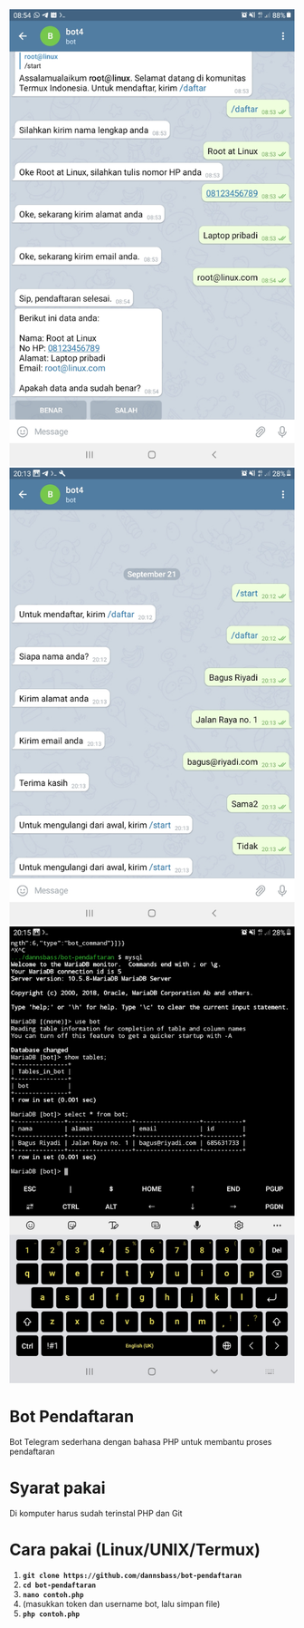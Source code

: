 <img src="https://github.com/dannsbass/bot-pendaftaran/blob/master/img/bot-pendaftaran.jpg">
<img src="https://github.com/dannsbass/bot-pendaftaran/blob/master/img/contoh2.jpg">
<img src="https://github.com/dannsbass/bot-pendaftaran/blob/master/img/data_pengguna_bot.jpg">

# Bot Pendaftaran
Bot Telegram sederhana dengan bahasa PHP untuk membantu proses pendaftaran

# Syarat pakai
Di komputer harus sudah terinstal PHP dan Git

# Cara pakai (Linux/UNIX/Termux)
1. **`git clone https://github.com/dannsbass/bot-pendaftaran`**
2. **`cd bot-pendaftaran`**
3. **`nano contoh.php`**
4. (masukkan token dan username bot, lalu simpan file)
5. **`php contoh.php`**
